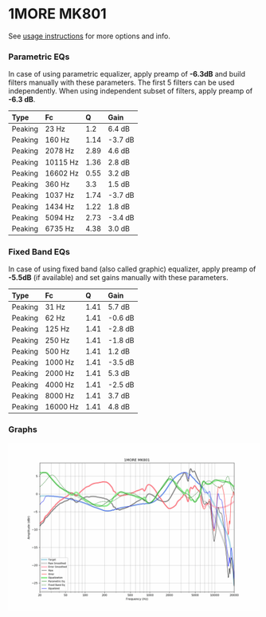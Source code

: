 # 1MORE MK801
See [usage instructions](https://github.com/jaakkopasanen/AutoEq#usage) for more options and info.

### Parametric EQs
In case of using parametric equalizer, apply preamp of **-6.3dB** and build filters manually
with these parameters. The first 5 filters can be used independently.
When using independent subset of filters, apply preamp of **-6.3 dB**.

| Type    | Fc       |    Q | Gain    |
|:--------|:---------|:-----|:--------|
| Peaking | 23 Hz    | 1.2  | 6.4 dB  |
| Peaking | 160 Hz   | 1.14 | -3.7 dB |
| Peaking | 2078 Hz  | 2.89 | 4.6 dB  |
| Peaking | 10115 Hz | 1.36 | 2.8 dB  |
| Peaking | 16602 Hz | 0.55 | 3.2 dB  |
| Peaking | 360 Hz   | 3.3  | 1.5 dB  |
| Peaking | 1037 Hz  | 1.74 | -3.7 dB |
| Peaking | 1434 Hz  | 1.22 | 1.8 dB  |
| Peaking | 5094 Hz  | 2.73 | -3.4 dB |
| Peaking | 6735 Hz  | 4.38 | 3.0 dB  |

### Fixed Band EQs
In case of using fixed band (also called graphic) equalizer, apply preamp of **-5.5dB**
(if available) and set gains manually with these parameters.

| Type    | Fc       |    Q | Gain    |
|:--------|:---------|:-----|:--------|
| Peaking | 31 Hz    | 1.41 | 5.7 dB  |
| Peaking | 62 Hz    | 1.41 | -0.6 dB |
| Peaking | 125 Hz   | 1.41 | -2.8 dB |
| Peaking | 250 Hz   | 1.41 | -1.8 dB |
| Peaking | 500 Hz   | 1.41 | 1.2 dB  |
| Peaking | 1000 Hz  | 1.41 | -3.5 dB |
| Peaking | 2000 Hz  | 1.41 | 5.3 dB  |
| Peaking | 4000 Hz  | 1.41 | -2.5 dB |
| Peaking | 8000 Hz  | 1.41 | 3.7 dB  |
| Peaking | 16000 Hz | 1.41 | 4.8 dB  |

### Graphs
![](./1MORE%20MK801.png)